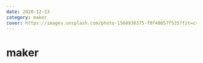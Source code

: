 ```yaml
---
date: 2020-12-23
category: maker
cover: https://images.unsplash.com/photo-1560930375-f0f48057f535?fit=crop&w=1280&h=720&q=80
---
```

# maker 